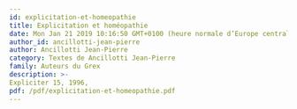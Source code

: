 ```yaml
---
id: explicitation-et-homeopathie
title: Explicitation et homéopathie 
date: Mon Jan 21 2019 10:16:50 GMT+0100 (heure normale d’Europe centrale)
author_id: ancillotti-jean-pierre
author: Ancillotti Jean-Pierre
category: Textes de Ancillotti Jean-Pierre
family: Auteurs du Grex
description: >-
Expliciter 15, 1996, 
pdf: /pdf/explicitation-et-homeopathie.pdf
---
```

